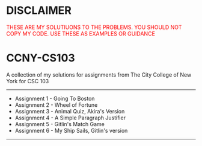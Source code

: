 # DISCLAIMER

<span style="color:red">THESE ARE MY SOLUTIUONS TO THE PROBLEMS. YOU SHOULD NOT COPY MY CODE. USE THESE AS EXAMPLES OR GUIDANCE</span>
# CCNY-CS103
A collection of my solutions for assignments from The City College of New York for CSC 103
  
---

  * Assignment 1 - Going To Boston
  * Assignment 2 - Wheel of Fortune 
  * Assignment 3 - Animal Quiz, Akira's Version 
  * Assignment 4 - A Simple Paragraph Justifier 
  * Assignment 5 - Gitlin's Match Game
  * Assignment 6 - My Ship Sails, Gitlin's version

---